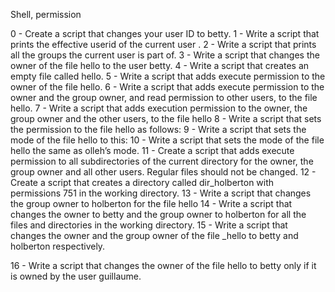 Shell, permission

0 - Create a script that changes your user ID to betty. 1 - Write a script that prints the effective userid of the current user
. 2 - Write a script that prints all the groups the current user is part of.
 3 - Write a script that changes the owner of the file hello to the user betty.
 4 - Write a script that creates an empty file called hello.
 5 - Write a script that adds execute permission to the owner of the file hello.
 6 - Write a script that adds execute permission to the owner and the group owner, and read permission to other users, to the file hello.
 7 - Write a script that adds execution permission to the owner, the group owner and the other users, to the file hello
 8 - Write a script that sets the permission to the file hello as follows:
 9 - Write a script that sets the mode of the file hello to this:
 10 - Write a script that sets the mode of the file hello the same as olleh’s mode.
 11 - Create a script that adds execute permission to all subdirectories of the current directory for the owner, the group owner and all other users. Regular files should not be changed.
 12 - Create a script that creates a directory called dir_holberton with permissions 751 in the working directory.
 13 - Write a script that changes the group owner to holberton for the file hello
 14 - Write a script that changes the owner to betty and the group owner to holberton for all the files and directories in the working directory.
 15 - Write a script that changes the owner and the group owner of the file _hello to betty and holberton respectively. 

16 - Write a script that changes the owner of the file hello to betty only if it is owned by the user guillaume.


